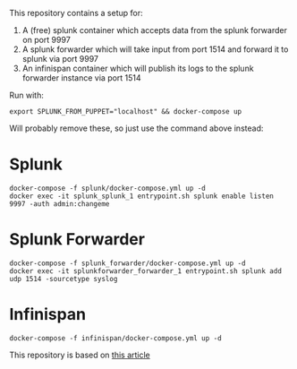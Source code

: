 This repository contains a setup for:  

1. A (free) splunk container which accepts data from the splunk forwarder on port 9997
2. A splunk forwarder which will take input from port 1514 and forward it to splunk via port 9997
3. An infinispan container which will publish its logs to the splunk forwarder instance via port 1514

Run with:

    export SPLUNK_FROM_PUPPET="localhost" && docker-compose up

Will probably remove these, so just use the command above instead:

# Splunk
    docker-compose -f splunk/docker-compose.yml up -d
    docker exec -it splunk_splunk_1 entrypoint.sh splunk enable listen 9997 -auth admin:changeme

# Splunk Forwarder
    docker-compose -f splunk_forwarder/docker-compose.yml up -d
    docker exec -it splunkforwarder_forwarder_1 entrypoint.sh splunk add udp 1514 -sourcetype syslog

# Infinispan
    docker-compose -f infinispan/docker-compose.yml up -d
    
This repository is based on [this article](http://blogs.splunk.com/2015/08/24/collecting-docker-logs-and-stats-with-splunk/)
